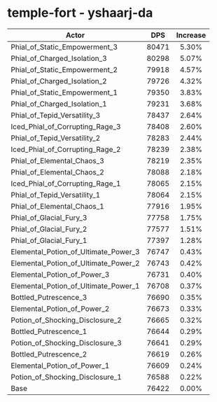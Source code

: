 # temple-fort - yshaarj-da
| Actor | DPS | Increase |
|---|:---:|:---:|
|Phial_of_Static_Empowerment_3|80471|5.30%|
|Phial_of_Charged_Isolation_3|80298|5.07%|
|Phial_of_Static_Empowerment_2|79918|4.57%|
|Phial_of_Charged_Isolation_2|79726|4.32%|
|Phial_of_Static_Empowerment_1|79350|3.83%|
|Phial_of_Charged_Isolation_1|79231|3.68%|
|Phial_of_Tepid_Versatility_3|78437|2.64%|
|Iced_Phial_of_Corrupting_Rage_3|78408|2.60%|
|Phial_of_Tepid_Versatility_2|78283|2.44%|
|Iced_Phial_of_Corrupting_Rage_2|78239|2.38%|
|Phial_of_Elemental_Chaos_3|78219|2.35%|
|Phial_of_Elemental_Chaos_2|78088|2.18%|
|Iced_Phial_of_Corrupting_Rage_1|78065|2.15%|
|Phial_of_Tepid_Versatility_1|78064|2.15%|
|Phial_of_Elemental_Chaos_1|77916|1.95%|
|Phial_of_Glacial_Fury_3|77758|1.75%|
|Phial_of_Glacial_Fury_2|77577|1.51%|
|Phial_of_Glacial_Fury_1|77397|1.28%|
|Elemental_Potion_of_Ultimate_Power_3|76747|0.43%|
|Elemental_Potion_of_Ultimate_Power_2|76743|0.42%|
|Elemental_Potion_of_Power_3|76731|0.40%|
|Elemental_Potion_of_Ultimate_Power_1|76708|0.37%|
|Bottled_Putrescence_3|76690|0.35%|
|Elemental_Potion_of_Power_2|76673|0.33%|
|Potion_of_Shocking_Disclosure_2|76665|0.32%|
|Bottled_Putrescence_1|76644|0.29%|
|Potion_of_Shocking_Disclosure_3|76641|0.29%|
|Bottled_Putrescence_2|76619|0.26%|
|Elemental_Potion_of_Power_1|76609|0.24%|
|Potion_of_Shocking_Disclosure_1|76588|0.22%|
|Base|76422|0.00%|
